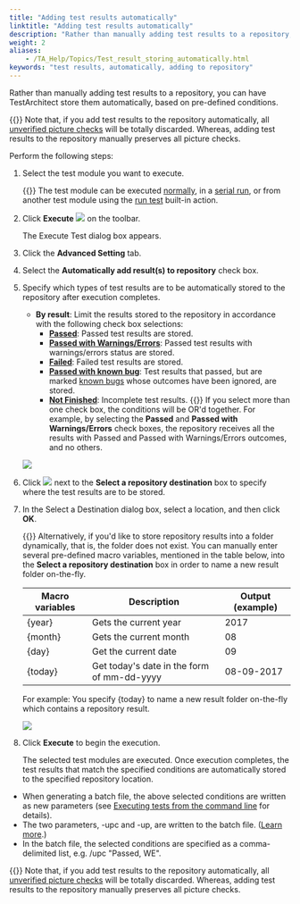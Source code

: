 ```yaml
--- 
title: "Adding test results automatically"
linktitle: "Adding test results automatically"
description: "Rather than manually adding test results to a repository, you can have TestArchitect store them automatically, based on pre-defined conditions."
weight: 2
aliases: 
    - /TA_Help/Topics/Test_result_storing_automatically.html
keywords: "test results, automatically, adding to repository"
---
```


Rather than manually adding test results to a repository, you can have TestArchitect store them automatically, based on pre-defined conditions.

{{<important>}} Note that, if you add test results to the repository automatically, all [unverified picture checks](/TA_Glossary/Topics/glossaryUnverifiedPictureCheck.html) will be totally discarded. Whereas, adding test results to the repository manually preserves all picture checks.

Perform the following steps:

1.  Select the test module you want to execute.

    {{<note>}} The test module can be executed [normally](/TA_Help/Topics/Test_result.html), in a [serial run](/TA_Help/Topics/Test_result.html), or from another test module using the [run test](/TA_Automation/Topics/bia_run_test.html) built-in action.

2.  Click **Execute** ![](/images/TA_Help/Images/btn.TAC_toolbar.Execute.png) on the toolbar.

    The Execute Test dialog box appears.

3.  Click the **Advanced Setting** tab.

4.  Select the **Automatically add result\(s\) to repository** check box.

5.  Specify which types of test results are to be automatically stored to the repository after execution completes.

    -   **By result**: Limit the results stored to the repository in accordance with the following check box selections:
        -   [**Passed**](/TA_Help/Topics/ug_test_results_status.html): Passed test results are stored.
        -   [**Passed with Warnings/Errors**](/TA_Help/Topics/ug_test_results_status.html): Passed test results with warnings/errors status are stored.
        -   [**Failed**](/TA_Help/Topics/ug_test_results_status.html): Failed test results are stored.
        -   [**Passed with known bug**](/TA_Help/Topics/ug_test_results_status.html): Test results that passed, but are marked [known bugs](/TA_Help/Topics/Bugs_working_known_bug.html) whose outcomes have been ignored, are stored.
        -   [**Not Finished**](/TA_Help/Topics/ug_test_results_status.html): Incomplete test results.
    {{<tip>}} If you select more than one check box, the conditions will be OR'd together. For example, by selecting the **Passed** and **Passed with Warnings/Errors** check boxes, the repository receives all the results with Passed and Passed with Warnings/Errors outcomes, and no others.

    ![](/images/TA_Help/Images/Execute_test_auto_add_result_to_repo_1.png)

6.  Click ![](/images/TA_Help/Images/btn.browse-ellipsis.01.png) next to the **Select a repository destination** box to specify where the test results are to be stored.

7.  In the Select a Destination dialog box, select a location, and then click **OK**.

    {{<tip>}} Alternatively, if you'd like to store repository results into a folder dynamically, that is, the folder does not exist. You can manually enter several pre-defined macro variables, mentioned in the table below, into the **Select a repository destination** box in order to name a new result folder on-the-fly.

    |Macro variables|Description|Output \(example\)|
    |---------------|-----------|------------------|
    |\{year\}|Gets the current year|2017|
    |\{month\}|Gets the current month|08|
    |\{day\}|Get the current date|09|
    |\{today\}|Get today's date in the form of mm-dd-yyyy|08-09-2017|

    For example: You specify \{today\} to name a new result folder on-the-fly which contains a repository result.

    ![](/images/TA_Help/Images/add_results_to_repo_macros.png)

8.  Click **Execute** to begin the execution.

    The selected test modules are executed. Once execution completes, the test results that match the specified conditions are automatically stored to the specified repository location.


-   When generating a batch file, the above selected conditions are written as new parameters \(see [Executing tests from the command line](/TA_Help/Topics/Test_exec_cmd.html) for details\).
-   The two parameters, -upc and -up, are written to the batch file. \([Learn more](/TA_Help/Topics/Test_exec_cmd.html#plentry.paramters_up).\)
-   In the batch file, the selected conditions are specified as a comma-delimited list, e.g. /upc "Passed, WE".

{{<important>}} Note that, if you add test results to the repository automatically, all [unverified picture checks](/TA_Glossary/Topics/glossaryUnverifiedPictureCheck.html) will be totally discarded. Whereas, adding test results to the repository manually preserves all picture checks.



